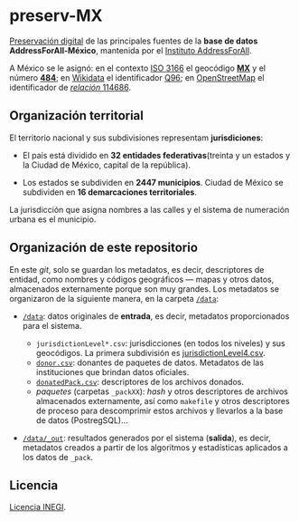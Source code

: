 # preserv-MX
[Preservación digital](https://en.wikipedia.org/wiki/Digital_preservation) de las principales fuentes de la **base de datos AddressForAll-México**, mantenida por el [Instituto AddressForAll](https://addressforall.org/).

A México se le asignó: en el contexto [ISO&nbsp;3166](https://en.wikipedia.org/wiki/ISO_3166) el geocódigo [**MX**](https://en.wikipedia.org/wiki/ISO_3166-2:MX) y el número [**484**](https://en.wikipedia.org/wiki/ISO_3166-1_numeric); en [Wikidata](https://wikidata.org) el identificador [Q96](https://wikidata.org/entity/Q96); en [OpenStreetMap](https://osm.org) el identificador de [*relación* 114686](https://osm.org/relation/114686).


## Organización territorial
El territorio nacional y sus subdivisiones representam **jurisdiciones**:

* El país está dividido en **32 entidades federativas**(treinta y un estados y la Ciudad de México, capital de la república).

* Los estados se subdividen en **2447 municipios**. Ciudad de México se subdividen en **16 demarcaciones territoriales**.

La jurisdicción que asigna nombres a las calles y el sistema de numeración urbana es el municipio.

## Organización de este repositorio

En este *git*, solo se guardan los metadatos, es decir, descriptores de entidad, como nombres y códigos geográficos &mdash; mapas y otros datos, almacenados externamente porque son muy grandes. Los metadatos se organizaron de la siguiente manera, en la carpeta [`/data`](./data):

* [`/data`](./data): datos originales de **entrada**, es decir, metadatos proporcionados para el sistema.
   * `jurisdictionLevel*.csv`:  jurisdicciones (en todos los niveles) y sus geocódigos. La primera subdivisión es [jurisdictionLevel4.csv](./data/jurisdictionLevel4.csv).
   * [`donor.csv`](./data/donor.csv): donantes de paquetes de datos. Metadatos de las instituciones que brindan datos oficiales.
   * [`donatedPack.csv`](./data/donatedPack.csv): descriptores de los archivos donados.
   * *paquetes* (carpetas `_packXX`): *hash*  y otros descriptores de archivos almacenados externamente, así como `makefile` y otros descriptores de proceso para descomprimir estos archivos y llevarlos a la base de datos (PostregSQL)... 

* [`/data/_out`](./data/_out): resultados generados por el sistema (**salida**), es decir, metadatos creados a partir de los algoritmos y estadísticas aplicados a los datos de `_pack`.

## Licencia
[Licencia INEGI](https://www.inegi.org.mx/contenidos/inegi/doc/terminos_info.pdf).
